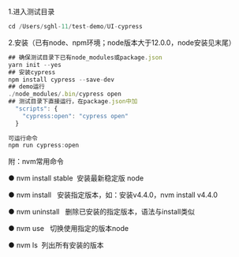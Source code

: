1.进入测试目录

```javascript
cd /Users/sghl-11/test-demo/UI-cypress

```

2.安装（已有node、npm环境；node版本大于12.0.0，node安装见末尾）

```javascript
## 确保测试目录下已有node_modules或package.json
yarn init --yes
## 安装cypress
npm install cypress --save-dev
## demo运行
./node_modules/.bin/cypress open
## 测试目录下直接运行，在package.json中加
  "scripts": {
    "cypress:open": "cypress open"
  }
  
可运行命令
npm run cypress:open

```

附：nvm常用命令

● nvm install stable  安装最新稳定版 node

● nvm install <version>  安装指定版本，如：安装v4.4.0，nvm install v4.4.0

● nvm uninstall <version>  删除已安装的指定版本，语法与install类似

● nvm use <version>  切换使用指定的版本node

● nvm ls  列出所有安装的版本

